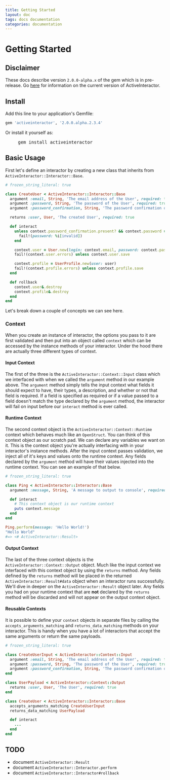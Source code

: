 ```yaml
---
title: Getting Started
layout: doc
tags: docs documentation
categories: documentation
---
```


# Getting Started

## Disclaimer

These docs describe version `2.0.0-alpha.x` of the gem which is in pre-release. Go [here](https://github.com/aaronmallen/activeinteractor) for information on the current version of ActiveInteractor.

## Install

Add this line to your application's Gemfile:

```ruby
gem 'activeinteractor', '2.0.0.alpha.2.3.4'
```

Or install it yourself as:

<figure class="highlight">
  <pre><span class="n">gem install activeinteractor</span></pre>
</figure>

## Basic Usage

First let's define an interactor by creating a new class that inherits from `ActiveInteractor::Interactor::Base`.

```ruby
# frozen_string_literal: true

class CreateUser < ActiveInteractor::Interactor::Base
  argument :email, String, 'The email address of the User', required: true
  argument :password, String, 'The password of the User', required: true
  argument :password_confirmation, String, 'The password confirmation of the User'

  returns :user, User, 'The created User', required: true

  def interact
    unless context.password_confirmation.present? && context.password == context.password_confirmation
      fail!(password: %i[invalid])
    end

    context.user = User.new(login: context.email, password: context.password)
    fail!(context.user.errors) unless context.user.save

    context.profile = UserProfile.new(user: user)
    fail!(context.profile.errors) unless context.profile.save
  end

  def rollback
    context.user&.destroy
    context.profile&.destroy
  end
end
```

Let's break down a couple of concepts we can see here.

### Context

When you create an instance of interactor, the options you pass to it are first validated and then put into an object called `context`
which can be accessed by the instance methods of your interactor.  Under the hood there are actually three different types of context.

#### Input Context

The first of the three is the `ActiveInteractor::Context::Input` class which we interfaced with when we called the `argument` method in
our example above.  The `argument` method simply tells the input context what fields it should expect to have, their types, a description,
and whether or not that field is required.  If a field is specified as required or if a value passed to a field doesn't match the type
declared by the `argument` method, the interactor will fail on input before our `interact` method is ever called.

#### Runtime Context

The second context object is the `ActiveInteractor::Context::Runtime` context which behaves much like an `OpenStruct`.  You can think of
this context object as our scratch pad.  We can declare any variables we want on it.  This is the context object you're actually interfacing
with in your interactor's instance methods.  After the input context passes validation, we inject all of it's keys and values onto the runtime
context.  Any fields declared by the `argument` method will have their values injected into the runtime context.  You can see an example of that
below.

```ruby
# frozen_string_literal: true

class Ping < ActiveInteractor::Interactor::Base
  argument :message, String, 'A message to output to console', required: true

  def interact
    # This context object is our runtime context
    puts context.message
  end
end

Ping.perform(message: 'Hello World!')
"Hello World"
#=> <# ActiveInteractor::Result>
```

#### Output Context

The last of the three context objects is the `ActiveInteractor::Context::Output` object.  Much like the input context we interfaced with this
context object by using the `returns` method.  Any fields defined by the `returns` method will be placed in the returned `ActiveInteractor::Result#data`
object when an interactor runs successfully.  We'll dive in deeper on the `ActiveInteractor::Result` object later. Any fields you had on your runtime
context that are **not** declared by the `returns` method will be discarded and will not appear on the output context object.

#### Reusable Contexts

It is possible to define your `context` objects in separate files by calling the `accepts_arguments_matching` and `returns_data_matching` methods on your
interactor. This is handy when you have a lot of interactors that accept the same arguments or return the same payloads.

```ruby
# frozen_string_literal: true

class CreateUserInput < ActiveInteractor::Context::Input
  argument :email, String, 'The email address of the User', required: true
  argument :password, String, 'The password of the User', required: true
  argument :password_confirmation, String, 'The password confirmation of the User'
end

class UserPayload < ActiveInteractor::Context::Output
  returns :user, User, 'The User', required: true
end

class CreateUser < ActiveInteractor::Interactor::Base
  accepts_arguments_matching CreateUserInput
  returns_data_matching UserPayload

  def interact
    ...
  end
end
```

## TODO

  - document `ActiveInteractor::Result`
  - document `ActiveInteractor::Interactor.perform`
  - document `ActiveInteractor::Interactor#rollback`
